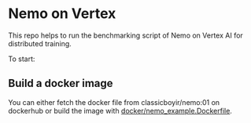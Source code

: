 # Nemo on Vertex

This repo helps to run the benchmarking script of Nemo on Vertex AI for distributed training.

To start:

## Build a docker image

You can either fetch the docker file from classicboyir/nemo:01 on dockerhub or build the image with [docker/nemo_example.Dockerfile](docker/nemo_example.Dockerfile).

```

```